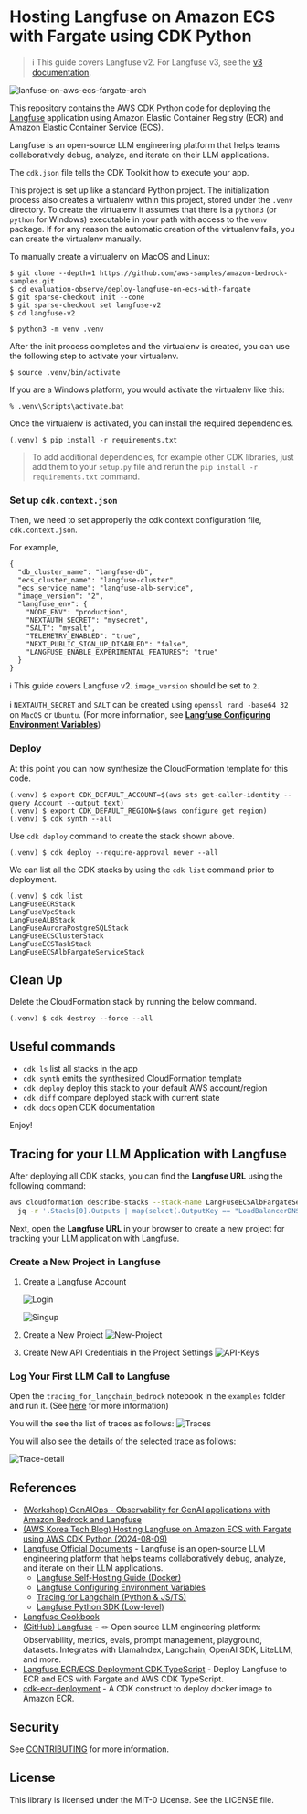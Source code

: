 
# Hosting Langfuse on Amazon ECS with Fargate using CDK Python

> :information_source: This guide covers Langfuse v2. For Langfuse v3, see the [v3 documentation](https://langfuse.com/self-hosting).

![lanfuse-on-aws-ecs-fargate-arch](./langfuse-on-aws-ecs-fargate-arch.svg)

This repository contains the AWS CDK Python code for deploying the [Langfuse](https://langfuse.com/) application using Amazon Elastic Container Registry (ECR) and Amazon Elastic Container Service (ECS).

Langfuse is an open-source LLM engineering platform that helps teams collaboratively debug, analyze, and iterate on their LLM applications.

The `cdk.json` file tells the CDK Toolkit how to execute your app.

This project is set up like a standard Python project.  The initialization
process also creates a virtualenv within this project, stored under the `.venv`
directory.  To create the virtualenv it assumes that there is a `python3`
(or `python` for Windows) executable in your path with access to the `venv`
package. If for any reason the automatic creation of the virtualenv fails,
you can create the virtualenv manually.

To manually create a virtualenv on MacOS and Linux:

```
$ git clone --depth=1 https://github.com/aws-samples/amazon-bedrock-samples.git
$ cd evaluation-observe/deploy-langfuse-on-ecs-with-fargate
$ git sparse-checkout init --cone
$ git sparse-checkout set langfuse-v2
$ cd langfuse-v2

$ python3 -m venv .venv
```

After the init process completes and the virtualenv is created, you can use the following
step to activate your virtualenv.

```
$ source .venv/bin/activate
```

If you are a Windows platform, you would activate the virtualenv like this:

```
% .venv\Scripts\activate.bat
```

Once the virtualenv is activated, you can install the required dependencies.

```
(.venv) $ pip install -r requirements.txt
```

> To add additional dependencies, for example other CDK libraries, just add
them to your `setup.py` file and rerun the `pip install -r requirements.txt`
command.

### Set up `cdk.context.json`

Then, we need to set approperly the cdk context configuration file, `cdk.context.json`.

For example,

```
{
  "db_cluster_name": "langfuse-db",
  "ecs_cluster_name": "langfuse-cluster",
  "ecs_service_name": "langfuse-alb-service",
  "image_version": "2",
  "langfuse_env": {
    "NODE_ENV": "production",
    "NEXTAUTH_SECRET": "mysecret",
    "SALT": "mysalt",
    "TELEMETRY_ENABLED": "true",
    "NEXT_PUBLIC_SIGN_UP_DISABLED": "false",
    "LANGFUSE_ENABLE_EXPERIMENTAL_FEATURES": "true"
  }
}
```

:information_source: This guide covers Langfuse v2. `image_version` should be set to `2`.

:information_source: `NEXTAUTH_SECRET` and `SALT` can be created using `openssl rand -base64 32` on `MacOS` or `Ubuntu`.
(For more information, see [**Langfuse Configuring Environment Variables**](https://langfuse.com/docs/deployment/self-host#configuring-environment-variables))

### Deploy

At this point you can now synthesize the CloudFormation template for this code.

```
(.venv) $ export CDK_DEFAULT_ACCOUNT=$(aws sts get-caller-identity --query Account --output text)
(.venv) $ export CDK_DEFAULT_REGION=$(aws configure get region)
(.venv) $ cdk synth --all
```

Use `cdk deploy` command to create the stack shown above.

```
(.venv) $ cdk deploy --require-approval never --all
```

We can list all the CDK stacks by using the `cdk list` command prior to deployment.

```
(.venv) $ cdk list
LangFuseECRStack
LangFuseVpcStack
LangFuseALBStack
LangFuseAuroraPostgreSQLStack
LangFuseECSClusterStack
LangFuseECSTaskStack
LangFuseECSAlbFargateServiceStack
```

## Clean Up

Delete the CloudFormation stack by running the below command.

```
(.venv) $ cdk destroy --force --all
```

## Useful commands

 * `cdk ls`          list all stacks in the app
 * `cdk synth`       emits the synthesized CloudFormation template
 * `cdk deploy`      deploy this stack to your default AWS account/region
 * `cdk diff`        compare deployed stack with current state
 * `cdk docs`        open CDK documentation

Enjoy!

## Tracing for your LLM Application with Langfuse

After deploying all CDK stacks, you can find the **Langfuse URL** using the following command:

```bash
aws cloudformation describe-stacks --stack-name LangFuseECSAlbFargateServiceStack --region ${CDK_DEFAULT_REGION} | \
  jq -r '.Stacks[0].Outputs | map(select(.OutputKey == "LoadBalancerDNS")) | .[0].OutputValue'
```

Next, open the **Langfuse URL** in your browser to create a new project for tracking your LLM application with Langfuse.

### Create a New Project in Langfuse

1. Create a Langfuse Account

    ![Login](./assets/01-langfuse-main-page.png)

    ![Singup](./assets/02-sign-up.png)
2. Create a New Project
    ![New-Project](./assets/03-new-project.png)
3. Create New API Credentials in the Project Settings
    ![API-Keys](./assets/04-create-api-keys.png)

### Log Your First LLM Call to Langfuse

Open the `tracing_for_langchain_bedrock` notebook in the `examples` folder and run it. (See [here](./examples/tracing_for_langchain_bedrock.ipynb) for more information)

You will the see the list of traces as follows:
![Traces](./assets/05-traces.png)

You will also see the details of the selected trace as follows:

![Trace-detail](./assets/06-trace-detail.png)

## References

 * [(Workshop) GenAIOps - Observability for GenAI applications with Amazon Bedrock and Langfuse](https://catalog.workshops.aws/genaiops-langfuse)
 * [(AWS Korea Tech Blog) Hosting Langfuse on Amazon ECS with Fargate using AWS CDK Python (2024-08-09)](https://aws.amazon.com/ko/blogs/tech/hosting-langfuse-with-aws-cdk-python-using-amazon-ecs-and-aws-fargate/)
 * [Langfuse Official Documents](https://langfuse.com/docs) - Langfuse is an open-source LLM engineering platform that helps teams collaboratively debug, analyze, and iterate on their LLM applications.
    * [Langfuse Self-Hosting Guide (Docker)](https://langfuse.com/docs/deployment/self-host)
    * [Langfuse Configuring Environment Variables](https://langfuse.com/docs/deployment/self-host#configuring-environment-variables)
    * [Tracing for Langchain (Python & JS/TS)](https://langfuse.com/docs/integrations/langchain/tracing)
    * [Langfuse Python SDK (Low-level)](https://langfuse.com/docs/sdk/python/low-level-sdk)
 * [Langfuse Cookbook](https://github.com/langfuse/langfuse-docs/tree/main/cookbook)
 * [(GitHub) Langfuse](https://github.com/langfuse/langfuse) - 🪢 Open source LLM engineering platform: Observability, metrics, evals, prompt management, playground, datasets. Integrates with LlamaIndex, Langchain, OpenAI SDK, LiteLLM, and more.
 * [Langfuse ECR/ECS Deployment CDK TypeScript](https://github.com/AI4Organization/langfuse-ecr-ecs-deployment-cdk) - Deploy Langfuse to ECR and ECS with Fargate and AWS CDK TypeScript.
 * [cdk-ecr-deployment](https://github.com/cdklabs/cdk-ecr-deployment) - A CDK construct to deploy docker image to Amazon ECR.

## Security

See [CONTRIBUTING](../CONTRIBUTING.md#security-issue-notifications) for more information.

## License

This library is licensed under the MIT-0 License. See the LICENSE file.
